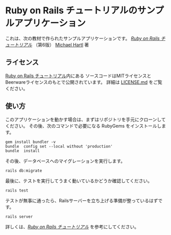 # Ruby on Rails チュートリアルのサンプルアプリケーション

これは、次の教材で作られたサンプルアプリケーションです。
[*Ruby on Rails チュートリアル*](https://railstutorial.jp/)
（第6版）
[Michael Hartl](https://www.michaelhartl.com/) 著

## ライセンス

[Ruby on Rails チュートリアル](https://railstutorial.jp/)内にある
ソースコードはMITライセンスとBeerwareライセンスのもとで公開されています。
詳細は [LICENSE.md](LICENSE.md) をご覧ください。

## 使い方

このアプリケーションを動かす場合は、まずはリポジトリを手元にクローンしてください。
その後、次のコマンドで必要になる RubyGems をインストールします。

```
gem install bundler -v 
bundle  config set --local without 'production'
bundle  install
```

その後、データベースへのマイグレーションを実行します。

```
rails db:migrate
```

最後に、テストを実行してうまく動いているかどうか確認してください。

```
rails test
```

テストが無事に通ったら、Railsサーバーを立ち上げる準備が整っているはずです。

```
rails server
```

詳しくは、[*Ruby on Rails チュートリアル*](https://railstutorial.jp/)
を参考にしてください。
